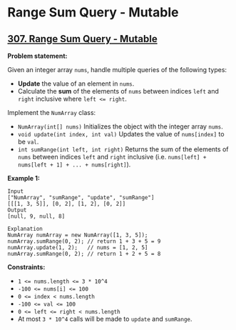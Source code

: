 # Range Sum Query - Mutable

## [307. Range Sum Query - Mutable](https://leetcode.com/problems/range-sum-query-mutable/)

**Problem statement:**

Given an integer array `nums`, handle multiple queries of the following types:

* **Update** the value of an element in `nums`.
* Calculate the **sum** of the elements of `nums` between indices `left` and `right` inclusive where `left <= right`.

Implement the `NumArray` class:

* `NumArray(int[] nums)` Initializes the object with the integer array `nums`.
* `void update(int index, int val)` Updates the value of `nums[index]` to be `val`.
* `int sumRange(int left, int right)` Returns the sum of the elements of `nums` between indices `left` and `right` inclusive (i.e. `nums[left] + nums[left + 1] + ... + nums[right]`).

**Example 1:**

```
Input
["NumArray", "sumRange", "update", "sumRange"]
[[[1, 3, 5]], [0, 2], [1, 2], [0, 2]]
Output
[null, 9, null, 8]

Explanation
NumArray numArray = new NumArray([1, 3, 5]);
numArray.sumRange(0, 2); // return 1 + 3 + 5 = 9
numArray.update(1, 2);   // nums = [1, 2, 5]
numArray.sumRange(0, 2); // return 1 + 2 + 5 = 8
```

**Constraints:**

* `1 <= nums.length <= 3 * 10^4`
* `-100 <= nums[i] <= 100`
* `0 <= index < nums.length`
* `-100 <= val <= 100`
* `0 <= left <= right < nums.length`
* At most `3 * 10^4` calls will be made to `update` and `sumRange`.
